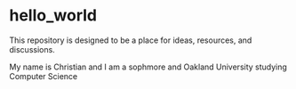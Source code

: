 # hello_world
This repository is designed to be a place for ideas, resources, and discussions.

My name is Christian and I am a sophmore and Oakland University studying Computer Science
